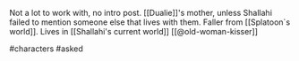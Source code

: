 Not a lot to work with, no intro post. [[Dualie]]'s mother, unless Shallahi failed to mention someone else that lives with them. Faller from [[Splatoon`s world]]. Lives in [[Shallahi's current world]] [[@old-woman-kisser]]

#characters #asked 